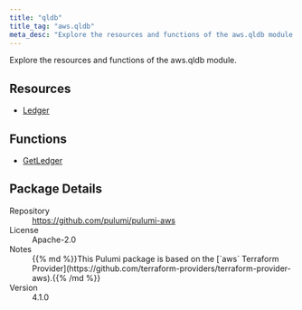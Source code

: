 ```yaml
---
title: "qldb"
title_tag: "aws.qldb"
meta_desc: "Explore the resources and functions of the aws.qldb module."
---
```


<!-- WARNING: this file was generated by Pulumi Docs Generator. -->
<!-- Do not edit by hand unless you're certain you know what you are doing! -->

Explore the resources and functions of the aws.qldb module.

<h2 id="resources">Resources</h2>
<ul class="api">
    <li><a href="ledger" title="Ledger"><span class="symbol resource"></span>Ledger</a></li>
</ul>

<h2 id="functions">Functions</h2>
<ul class="api">
    <li><a href="getledger" title="GetLedger"><span class="symbol function"></span>GetLedger</a></li>
</ul>

<h2 id="package-details">Package Details</h2>
<dl class="package-details">
	<dt>Repository</dt>
	<dd><a href="https://github.com/pulumi/pulumi-aws">https://github.com/pulumi/pulumi-aws</a></dd>
	<dt>License</dt>
	<dd>Apache-2.0</dd>
	<dt>Notes</dt>
	<dd>{{% md %}}This Pulumi package is based on the [`aws` Terraform Provider](https://github.com/terraform-providers/terraform-provider-aws).{{% /md %}}</dd>
	<dt>Version</dt>
	<dd>4.1.0</dd>
</dl>

